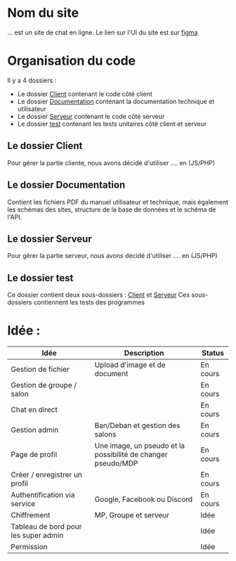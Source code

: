 # Nom du site
... est un site de chat en ligne.
Le lien sur l'UI du site est sur <a href='https://www.figma.com/file/gwKGXk7BtrUWY6cqT5967l/Projet-Programmation-Web-Serveur?type=design&node-id=0%3A1&mode=design&t=26XmL1K2aWntGeQz-1'>figma</a>
# Organisation du code
Il y a 4 dossiers :
- Le dossier <u>Client</u> contenant le code côté client
- Le dossier <u>Documentation</u> contenant la documentation technique et utilisateur
- Le dossier <u>Serveur</u> contenant le code côté serveur
- Le dossier <u>test</u> contenant les tests unitaires côté client et serveur
## Le dossier Client
Pour gérer la partie cliente, nous avons décidé d'utiliser .... en (JS/PHP)
## Le dossier Documentation
Contient les fichiers PDF du manuel utilisateur et technique, mais également les schémas des sites, structure de la base de données et le schéma de l'API.
## Le dossier Serveur
Pour gérer la partie serveur, nous avons décidé d'utiliser .... en (JS/PHP)
## Le dossier test
Ce dossier contient deux sous-dossiers : <u>Client</u> et <u>Serveur</u>
Ces sous-dossiers contiennent les tests des programmes

# Idée :
| Idée                                 | Description                                                  | Status   |
| ------------------------------------ | ------------------------------------------------------------ | -------- |
| Gestion de fichier                   | Upload d'image et de document                                | En cours |
| Gestion de groupe / salon            |                                                              | En cours |
| Chat en direct                       |                                                              | En cours |
| Gestion admin                        | Ban/Deban et gestion des salons                              | En cours |
| Page de profil                       | Une image, un pseudo et la possibilité de changer pseudo/MDP | En cours |
| Créer / enregistrer un profil        |                                                              | En cours |
| Authentification via service         | Google, Facebook ou Discord                                  | En cours         |
| Chiffrement                          | MP, Groupe et serveur                                        | Idée     |
| Tableau de bord pour les super admin |                                                              | Idée     |
| Permission                           |                                                              | Idée     |

